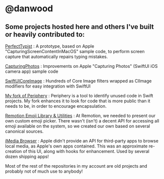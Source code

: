 # @danwood

## Some projects hosted here and others I've built or heavily contributed to:

[PerfectTypist](https://github.com/danwood/PerfectTypist)
: A prototype, based on Apple "CapturingScreenContentInMacOS" sample code, to perform screen capture that automatically repairs typing mistakes.

[CapturingPhotos](https://github.com/danwood/CapturingPhotos)
: Improvements on Apple "Capturing Photos" (SwiftUI iOS camera app) sample code

[SwiftUICoreImage](https://github.com/danwood/SwiftUICoreImage)
: Hundreds of Core Image filters wrapped as CIImage modifiers for easy integration with SwiftUI

[My fork of Periphery](https://github.com/danwood/periphery)
: Periphery is a tool to identify unused code in Swift projects. My fork enhances it to look for code that is more public than it needs to be, in order to encourage encapsulation.

[Remotion Emoji Library & Utilities](https://github.com/Remotionco/Emoji-Library-and-Utilities)
: At Remotion, we needed to present our own custom emoji picker. There wasn't (isn't) a decent API for accessing all emoji available on the system, so we created our own based on several canonical sources.

[iMedia Browser](https://github.com/karelia/iMedia)
: Apple didn't provide an API for third-party apps to browse local media, as Apple's own apps contained. This was an approximate re-creation of this UI, along with hooks for enhancement. Used by several dozen shipping apps!


Most of the rest of the repositories in my account are old projects and probably not of much use to anybody!

